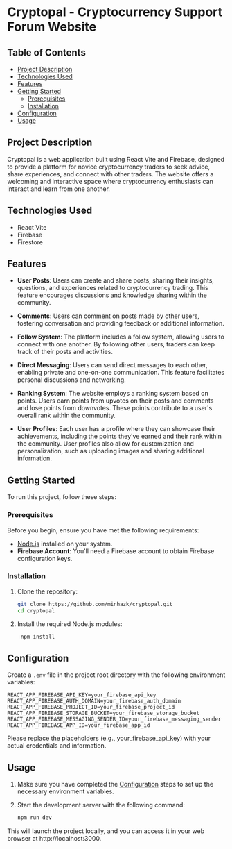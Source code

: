 # Cryptopal - Cryptocurrency Support Forum Website

## Table of Contents

-   [Project Description](#project-description)
-   [Technologies Used](#technologies-used)
-   [Features](#features)
-   [Getting Started](#getting-started)
    -   [Prerequisites](#prerequisites)
    -   [Installation](#installation)
-   [Configuration](#configuration)
-   [Usage](#usage)

## Project Description

Cryptopal is a web application built using React Vite and Firebase, designed to provide a platform for novice cryptocurrency traders to seek advice, share experiences, and connect with other traders. The website offers a welcoming and interactive space where cryptocurrency enthusiasts can interact and learn from one another.

## Technologies Used

- React Vite
- Firebase
- Firestore

## Features

- **User Posts**: Users can create and share posts, sharing their insights, questions, and experiences related to cryptocurrency trading. This feature encourages discussions and knowledge sharing within the community.

- **Comments**: Users can comment on posts made by other users, fostering conversation and providing feedback or additional information.

- **Follow System**: The platform includes a follow system, allowing users to connect with one another. By following other users, traders can keep track of their posts and activities.

- **Direct Messaging**: Users can send direct messages to each other, enabling private and one-on-one communication. This feature facilitates personal discussions and networking.

- **Ranking System**: The website employs a ranking system based on points. Users earn points from upvotes on their posts and comments and lose points from downvotes. These points contribute to a user's overall rank within the community.

- **User Profiles**: Each user has a profile where they can showcase their achievements, including the points they've earned and their rank within the community. User profiles also allow for customization and personalization, such as uploading images and sharing additional information.


## Getting Started

To run this project, follow these steps:

### Prerequisites

Before you begin, ensure you have met the following requirements:

-   [Node.js](https://nodejs.org/) installed on your system.
-   **Firebase Account**: You'll need a Firebase account to obtain Firebase configuration keys.

### Installation

1. Clone the repository:

    ```bash
    git clone https://github.com/minhazk/cryptopal.git
    cd cryptopal
    ```

2. Install the required Node.js modules:
    
    ```bash
     npm install
    ```

## Configuration

Create a `.env` file in the project root directory with the following environment variables:

```
REACT_APP_FIREBASE_API_KEY=your_firebase_api_key
REACT_APP_FIREBASE_AUTH_DOMAIN=your_firebase_auth_domain
REACT_APP_FIREBASE_PROJECT_ID=your_firebase_project_id
REACT_APP_FIREBASE_STORAGE_BUCKET=your_firebase_storage_bucket
REACT_APP_FIREBASE_MESSAGING_SENDER_ID=your_firebase_messaging_sender
REACT_APP_FIREBASE_APP_ID=your_firebase_app_id
```

Please replace the placeholders (e.g., your_firebase_api_key) with your actual credentials and information.

## Usage

1. Make sure you have completed the [Configuration](#configuration) steps to set up the necessary environment variables.

2. Start the development server with the following command:

    ```bash
    npm run dev
    ```

This will launch the project locally, and you can access it in your web browser at http://localhost:3000.
